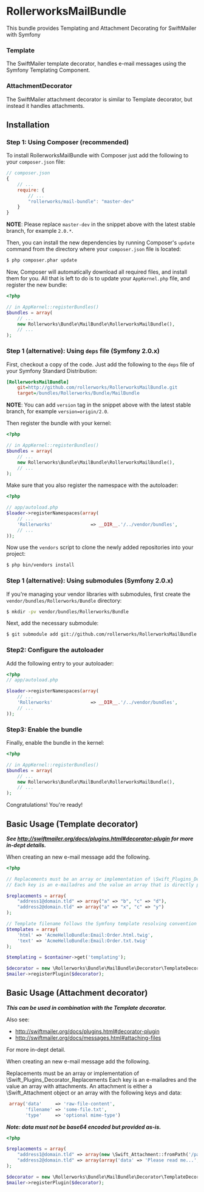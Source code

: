 RollerworksMailBundle
=====================

This bundle provides Templating and Attachment Decorating for SwiftMailer with Symfony

### Template

The SwiftMailer template decorator, handles e-mail messages using the Symfony Templating Component.

### AttachmentDecorator

The SwiftMailer attachment decorator is similar to Template decorator, but instead it handles attachments.

## Installation

### Step 1: Using Composer (recommended)

To install RollerworksMailBundle with Composer just add the following to your
`composer.json` file:

```js
// composer.json
{
    // ...
    require: {
        // ...
        "rollerworks/mail-bundle": "master-dev"
    }
}
```

**NOTE**: Please replace `master-dev` in the snippet above with the latest stable
branch, for example ``2.0.*``.

Then, you can install the new dependencies by running Composer's ``update``
command from the directory where your ``composer.json`` file is located:

```bash
$ php composer.phar update
```

Now, Composer will automatically download all required files, and install them
for you. All that is left to do is to update your ``AppKernel.php`` file, and
register the new bundle:

```php
<?php

// in AppKernel::registerBundles()
$bundles = array(
    // ...
    new Rollerworks\Bundle\MailBundle\RollerworksMailBundle(),
    // ...
);
```

### Step 1 (alternative): Using ``deps`` file (Symfony 2.0.x)

First, checkout a copy of the code. Just add the following to the ``deps``
file of your Symfony Standard Distribution:

```ini
[RollerworksMailBundle]
    git=http://github.com/rollerworks/RollerworksMailBundle.git
    target=/bundles/Rollerworks/Bundle/MailBundle
```

**NOTE**: You can add `version` tag in the snippet above with the latest stable
branch, for example ``version=origin/2.0``.

Then register the bundle with your kernel:

```php
<?php

// in AppKernel::registerBundles()
$bundles = array(
    // ...
    new Rollerworks\Bundle\MailBundle\RollerworksMailBundle(),
    // ...
);
```

Make sure that you also register the namespace with the autoloader:

```php
<?php

// app/autoload.php
$loader->registerNamespaces(array(
    // ...
    'Rollerworks'              => __DIR__.'/../vendor/bundles',
    // ...
));
```

Now use the ``vendors`` script to clone the newly added repositories
into your project:

```bash
$ php bin/vendors install
```

### Step 1 (alternative): Using submodules (Symfony 2.0.x)

If you're managing your vendor libraries with submodules, first create the
`vendor/bundles/Rollerworks/Bundle` directory:

``` bash
$ mkdir -pv vendor/bundles/Rollerworks/Bundle
```

Next, add the necessary submodule:

``` bash
$ git submodule add git://github.com/rollerworks/RollerworksMailBundle.git vendor/bundles/Rollerworks/Bundle/MailBundle
```

### Step2: Configure the autoloader

Add the following entry to your autoloader:

``` php
<?php
// app/autoload.php

$loader->registerNamespaces(array(
    // ...
    'Rollerworks'              => __DIR__.'/../vendor/bundles',
    // ...
));
```

### Step3: Enable the bundle

Finally, enable the bundle in the kernel:

``` php
<?php

// in AppKernel::registerBundles()
$bundles = array(
    // ...
    new Rollerworks\Bundle\MailBundle\RollerworksMailBundle(),
    // ...
);
```

Congratulations! You're ready!

## Basic Usage (Template decorator)

___See http://swiftmailer.org/docs/plugins.html#decorator-plugin for more in-dept details.___

When creating an new e-mail message add the following.

``` php
<?php

// Replacements must be an array or implementation of \Swift_Plugins_Decorator_Replacements
// Each key is an e-mailadres and the value an array that is directly passed to render() of the templating engine.

$replacements = array(
    "address1@domain.tld" => array("a" => "b", "c" => "d"),
    "address2@domain.tld" => array("a" => "x", "c" => "y")
);

// Template filename follows the Symfony template resolving convention ([Bundle]:[Dir]:[filename].[type].[ext]).
$templates = array(
    'html' => 'AcmeHelloBundle:Email:Order.html.twig',
    'text' => 'AcmeHelloBundle:Email:Order.txt.twig'
);

$templating = $container->get('templating');

$decorator = new \Rollerworks\Bundle\MailBundle\Decorator\TemplateDecorator($templating, $replacements, $templates);
$mailer->registerPlugin($decorator);
```

## Basic Usage (Attachment decorator)

___This can be used in combination with the Template decorator.___

Also see:

* http://swiftmailer.org/docs/plugins.html#decorator-plugin
* http://swiftmailer.org/docs/messages.html#attaching-files

For more in-dept detail.

When creating an new e-mail message add the following.

Replacements must be an array or implementation of \Swift_Plugins_Decorator_Replacements
Each key is an e-mailadres and the value an array with attachments.
An attachment is either a \Swift_Attachment object or an array with the following keys and data:

``` php
 array('data'     => 'raw-file-content',
       'filename' => 'some-file.txt',
       'type'     => 'optional mime-type')
```

***Note: data must not be base64 encoded but provided as-is.***

``` php
<?php

$replacements = array(
    "address1@domain.tld" => array(new \Swift_Attachment::fromPath('/path/to/image.jpg', 'image/jpeg')),
    "address2@domain.tld" => array(array('data' => 'Please read me...', 'filename' => 'agreement.txt', 'type' => 'text/plain'))
);

$decorator = new \Rollerworks\Bundle\MailBundle\Decorator\TemplateDecorator($replacements);
$mailer->registerPlugin($decorator);
```


